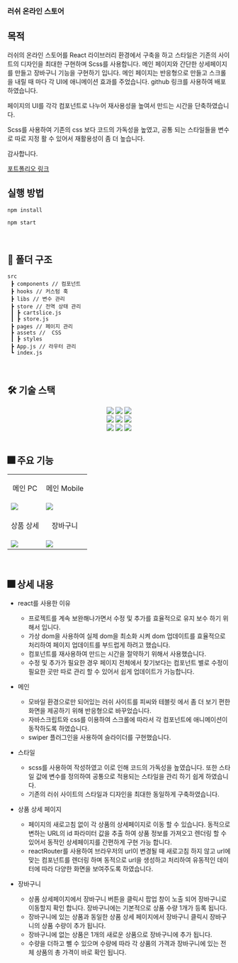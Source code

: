 ### 러쉬 온라인 스토어

## 목적

러쉬의 온라인 스토어를 React 라이브러리 환경에서 구축을 하고 스타일은 기존의 사이트의 디자인을 최대한 구현하며 Scss를 사용합니다.
메인 페이지와 간단한 상세페이지를 만들고 장바구니 기능을 구현하기 입니다.
메인 페이지는 반응형으로 만들고 스크롤을 내릴 때 마다 각 UI에 애니메이션 효과를 주었습니다.
github 링크를 사용하여 배포하였습니다.

페이지의 UI를 각각 컴포넌트로 나누어 재사용성을 높여서 만드는 시간을 단축하였습니다.

Scss를 사용하여 기존의 css 보다 코드의 가독성을 높였고, 공통 되는 스타일들을 변수로 따로 지정 활 수 있어서
재활용성이 좀 더 높습니다.

감사합니다.

[포트폴리오 링크](https://definitely92.github.io/lush)

## 실행 방법

```
npm install

npm start
```

<br>

## 📁 폴더 구조

```
src
 ┣ components // 컴포넌트
 ┣ hooks // 커스텀 훅
 ┣ libs // 변수 관리
 ┣ store // 전역 상태 관리
 ┃ ┣ cartslice.js
 ┃ ┣ store.js
 ┣ pages // 페이지 관리
 ┣ assets //  CSS
 ┃ ┣ styles
 ┣ App.js // 라우터 관리
 ┗ index.js
```

<br>

## 🛠️ 기술 스택

<div align="center">
<img src="https://img.shields.io/badge/HTML5-E34F26?style=plastic&logo=HTML5&logoColor=E34F26" />
<img src="https://img.shields.io/badge/SCSS-1572B6?style=plastic&logo=SCSs&logoColor=1572B6" />
<img src="https://img.shields.io/badge/JavaScript-F7DF1E?style=plastic&logo=JavaScript&logoColor=F7DF1E" />
</div>

<div align="center">
<img src="https://img.shields.io/badge/React-18.2.0-61DAFB?style=plastic&logo=React&logoColor=61DAFB" />
<img src="https://img.shields.io/badge/React Router-6.14.2-CA4245?style=plastic&logo=React Router&logoColor=CA4245" />
<img src="https://img.shields.io/badge/Redux toolkit-6.0.6-DB7093?style=plastic&logo=Redux toolkit&logoColor=DB7093" />
</div>

<div align="center">
<img src="https://img.shields.io/badge/Eslint-8.45.0-4B32C3?style=plastic&logo=Eslint&logoColor=4B32C3" />
<img src="https://img.shields.io/badge/Prettier-3.0.0-F7B93E?style=plastic&logo=Prettier&logoColor=#F7B93E" />
<img src="https://img.shields.io/badge/SVG-528DD7?style=plastic&logo=Font Awesome&logoColor=528DD7" />
</div>

<br>

## 🎆 주요 기능

<table>
  <tr>
    <td> 
    <p align="center">메인 PC</p>
    </td>
    <td>
    <p align="center">메인 Mobile</p>
    </td>
  </tr>
  <tr>
    <td>
    <img src="![lush_shop_pc](https://github.com/definitely92/lush/assets/132203871/9b679202-094b-4804-9780-350508363450)" />
    </td>
    <td><img src=![lush_shop_m](https://github.com/definitely92/lush/assets/132203871/924bc93b-5c9f-42ee-907b-b8e003d8d20b)" /></td>
  </tr>
 <tr>
    <td> 
    <p align="center">상품 상세</p>
    </td>
    <td>
    <p align="center">장바구니</p>
    </td>
  </tr>
   <tr>
    <td>
      <img src="![lush_shop_2](https://github.com/definitely92/lush/assets/132203871/42d23423-7150-4883-9b9b-3dd541869a40)" />
    </td>
    <td><img src="![lush_shop_3](https://github.com/definitely92/lush/assets/132203871/182238e3-8ffc-4b9e-a69b-018eebd32263)" /></td>
  </tr>
</table>

<br>

## 🎆 상세 내용

- react를 사용한 이유

  - 프로젝트를 계속 보완해나가면서 수정 및 추가를 효율적으로 유지 보수 하기 위해서 입니다.
  - 가상 dom을 사용하여 실제 dom을 최소화 시켜 dom 업데이트를 효율적으로 처리하여 페이지 업데이트를 부드럽게 하려고 했습니다.
  - 컴포넌트를 재사용하여 만드는 시간을 절약하기 위해서 사용했습니다.
  - 수정 및 추가가 필요한 경우 페이지 전체에서 찾기보다는 컴포넌트 별로 수정이 필요한 곳만 따로 관리 할 수 있어서 쉽게 업데이트가 가능합니다.

- 메인

  - 모바일 환경으로만 되어있는 러쉬 사이트를 피씨와 테블릿 에서 좀 더 보기 편한 화면을 제공하기 위해 반응형으로 바꾸었습니다.
  - 자바스크립트와 css를 이용하여 스크롤에 따라서 각 컴포넌트에 애니메이션이 동작하도록 하였습니다.
  - swiper 플러그인을 사용하여 슬라이더를 구현했습니다.

- 스타일

  - scss를 사용하여 작성하였고 이로 인해 코드의 가독성을 높였습니다. 또한 스타일 값에 변수를 정의하여 공통으로 적용되는 스타일을 관리 하기 쉽게 하였습니다.
  - 기존의 러쉬 사이트의 스타일과 디자인을 최대한 동일하게 구축하였습니다.

- 상품 상세 페이지

  - 페이지의 새로고침 없이 각 상품의 상세페이지로 이동 할 수 있습니다. 동적으로 변하는 URL의 id 파라미터 값을 추출 하여 상품 정보를 가져오고 렌더링 할 수 있어서 동적인 상세페이지를 간편하게 구현 가능 합니다.
  - reactRouter를 사용하여 브라우저의 url이 변경될 때 새로고침 하지 않고 url에 맞는 컴포넌트를 렌더링 하며 동적으로 url을 생성하고 처리하여 유동적인 데이터에 따라 다양한 화면을 보여주도록 하였습니다.

- 장바구니
  - 상품 상세페이지에서 장바구니 버튼을 클릭시 팝업 창이 노출 되어 장바구니로 이동할지 확인 합니다. 장바구니에는 기본적으로 상품 수량 1개가 등록 됩니다.
  - 장바구니에 있는 상품과 동일한 상품 상세 페이지에서 장바구니 클릭시 장바구니의 상품 수량이 추가 됩니다.
  - 장바구니에 없는 상품은 1개의 새로운 상품으로 장바구니에 추가 됩니다.
  - 수량을 더하고 뺄 수 있으며 수량에 따라 각 상품의 가격과 장바구니에 있는 전체 상품의 총 가격이 바로 확인 됩니다.
